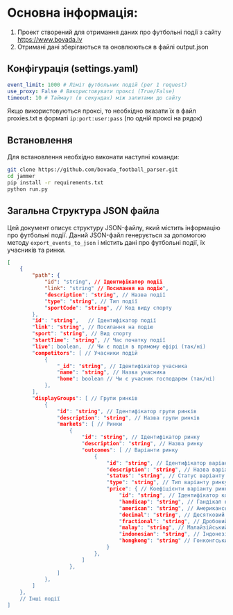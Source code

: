 # Основна інформація:

1. Проект створений для отримання даних про футбольні події з сайту https://www.bovada.lv
2. Отримані дані зберігаються та оновлюються в файлі output.json



## Конфігурація (settings.yaml)

```yaml
event_limit: 1000 # Ліміт футбольних подій (per 1 request)
use_proxy: False # Використовувати проксі (True/False)
timeout: 10 # Таймаут (в секундах) між запитами до сайту
```
Якщо використовуються проксі, то необхідно вказати їх в файл proxies.txt в форматі `ip:port:user:pass` (по одній проксі на рядок)


## Встановлення

Для встановлення необхідно виконати наступні команди:

```bash
git clone https://github.com/bovada_football_parser.git
cd jammer
pip install -r requirements.txt
python run.py
```


## Загальна Структура JSON файла

Цей документ описує структуру JSON-файлу, який містить інформацію про футбольні події. Даний JSON-файл генерується за допомогою методу `export_events_to_json` і містить дані про футбольні події, їх учасників та ринки.

```json
[
    {
        "path": {
            "id": "string", // Ідентифікатор події
            "link": "string" // Посилання на подію",
            "description": "string", // Назва події
            "type": "string", // Тип події
            "sportCode": "string", // Код виду спорту
        },
        "id": "string",   // Ідентифікатор події
        "link": "string", // Посилання на подію
        "sport": "string", // Вид спорту
        "startTime": "string", // Час початку події
        "live": boolean,  // Чи є подія в прямому ефірі (так/ні)
        "competitors": [ // Учасники подій
            {
                "_id": "string", // Ідентифікатор учасника
                "name": "string", // Назва учасника
                "home": boolean // Чи є учасник господарем (так/ні)
            },
        ],
        "displayGroups": [ // Групи ринків
            {
                "id": "string", // Ідентифікатор групи ринків
                "description": "string", // Назва групи ринків
                "markets": [ // Ринки
                    {
                        "id": "string", // Ідентифікатор ринку
                        "description": "string", // Назва ринку
                        "outcomes": [ // Варіанти ринку
                            {
                                "id": "string", // Ідентифікатор варіанту ринку
                                "description": "string", // Назва варіанту ринку
                                "status": "string", // Статус варіанту ринку
                                "type": "string", // Тип варіанту ринку
                                "price": { // Коефіцієнти варіанту ринку
                                    "id": "string", // Ідентифікатор коефіцієнту
                                    "handicap": "string", // Гандікап коефіцієнту
                                    "american": "string", // Американський коефіцієнт
                                    "decimal": "string", // Десятковий коефіцієнт
                                    "fractional": "string", // Дробовий коефіцієнт
                                    "malay": "string", // Малайзійський коефіцієнт
                                    "indonesian": "string", // Індонезійський коефіцієнт
                                    "hongkong": "string" // Гонконгський коефіцієнт
                                }
                            },
                        ]
                    },
                ]
            },
        ]
    },
    // Інші події
]
